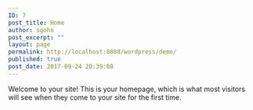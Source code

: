 ```yaml
---
ID: 7
post_title: Home
author: sgohn
post_excerpt: ""
layout: page
permalink: http://localhost:8888/wordpress/demo/
published: true
post_date: 2017-09-24 20:39:08
---
```

Welcome to your site! This is your homepage, which is what most visitors will see when they come to your site for the first time.